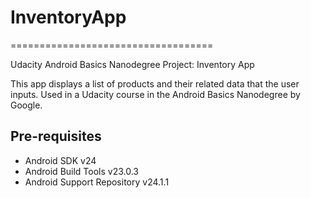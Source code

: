 # InventoryApp
===================================

Udacity Android Basics Nanodegree Project: Inventory App

This app displays a list of products and their related data that the user inputs.
Used in a Udacity course in the Android Basics Nanodegree by Google.

Pre-requisites
--------------

- Android SDK v24
- Android Build Tools v23.0.3
- Android Support Repository v24.1.1
